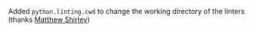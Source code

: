 Added `python.linting.cwd` to change the working directory of the linters (thanks [Matthew Shirley](https://github.com/matthewshirley))